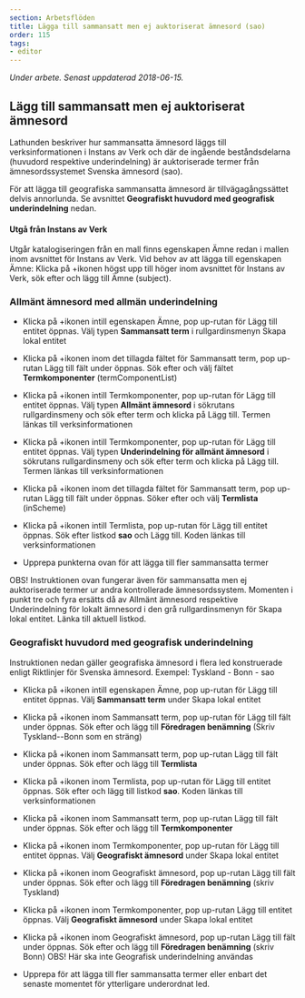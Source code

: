 ```yaml
---
section: Arbetsflöden
title: Lägga till sammansatt men ej auktoriserat ämnesord (sao)
order: 115
tags:
- editor
---
```

*Under arbete. Senast uppdaterad 2018-06-15.*

## Lägg till sammansatt men ej auktoriserat ämnesord 

Lathunden beskriver hur sammansatta ämnesord läggs till verksinformationen i Instans av Verk och där de ingående beståndsdelarna (huvudord respektive underindelning) är auktoriserade termer från ämnesordssystemet Svenska ämnesord (sao). 

För att lägga till geografiska sammansatta ämnesord är tillvägagångssättet delvis annorlunda. Se avsnittet **Geografiskt huvudord med geografisk underindelning** nedan.

#### Utgå från Instans av Verk
Utgår katalogiseringen från en mall finns egenskapen Ämne redan i mallen inom avsnittet för Instans av Verk. Vid behov av att lägga till egenskapen Ämne: Klicka på +ikonen högst upp till höger inom avsnittet för Instans av Verk, sök efter och lägg till Ämne (subject).

### Allmänt ämnesord med allmän underindelning

* Klicka på +ikonen intill egenskapen Ämne, pop up-rutan för Lägg till entitet öppnas. Välj typen **Sammansatt term** i rullgardinsmenyn Skapa lokal entitet

* Klicka på +ikonen inom det tillagda fältet för Sammansatt term, pop up-rutan Lägg till fält under öppnas. Sök efter och välj fältet **Termkomponenter** (termComponentList)

* Klicka på +ikonen intill Termkomponenter, pop up-rutan för Lägg till entitet öppnas. Välj typen **Allmänt ämnesord** i sökrutans rullgardinsmeny och sök efter term och klicka på Lägg till. Termen länkas till verksinformationen

* Klicka på +ikonen intill Termkomponenter, pop up-rutan för Lägg till entitet öppnas. Välj typen **Underindelning för allmänt ämnesord** i sökrutans rullgardinsmeny och sök efter term och klicka på Lägg till. Termen länkas till verksinformationen

* Klicka på +ikonen inom det tillagda fältet för Sammansatt term, pop up-rutan Lägg till fält under öppnas. Söker efter och välj **Termlista** (inScheme)

* Klicka på +ikonen intill Termlista, pop up-rutan för Lägg till entitet öppnas. Sök efter listkod **sao** och Lägg till. Koden länkas till verksinformationen

* Upprepa punkterna ovan för att lägga till fler sammansatta termer

OBS! Instruktionen ovan fungerar även för sammansatta men ej auktoriserade termer ur andra kontrollerade ämnesordssystem. Momenten i punkt tre och fyra ersätts då av Allmänt ämnesord respektive Underindelning för lokalt ämnesord i den grå rullgardinsmenyn för Skapa lokal entitet. Länka till aktuell listkod.

### Geografiskt huvudord med geografisk underindelning
Instruktionen nedan gäller geografiska ämnesord i flera led konstruerade enligt Riktlinjer för Svenska ämnesord.
Exempel: Tyskland - Bonn - sao

* Klicka på +ikonen intill egenskapen Ämne, pop up-rutan för Lägg till entitet öppnas. Välj **Sammansatt term** under Skapa lokal entitet

* Klicka på +ikonen inom Sammansatt term, pop up-rutan för Lägg till fält under öppnas. Sök efter och lägg till **Föredragen benämning** (Skriv Tyskland--Bonn som en sträng)

* Klicka på +ikonen inom Sammansatt term, pop up-rutan Lägg till fält under öppnas. Sök efter och lägg till **Termlista**

* Klicka på +ikonen inom Termlista, pop up-rutan för Lägg till entitet öppnas. Sök efter och lägg till listkod **sao**. Koden länkas till verksinformationen
    
* Klicka på +ikonen inom Sammansatt term, pop up-rutan Lägg till fält under öppnas. Sök efter och lägg till **Termkomponenter**

* Klicka på +ikonen inom Termkomponenter, pop up-rutan för Lägg till entitet öppnas. Välj **Geografiskt ämnesord** under Skapa lokal entitet

* Klicka på +ikonen inom Geografiskt ämnesord, pop up-rutan Lägg till fält under öppnas. Sök efter och lägg till **Föredragen benämning** (skriv Tyskland)
    
* Klicka på +ikonen inom Termkomponenter, pop up-rutan Lägg till entitet öppnas. Välj **Geografiskt ämnesord** under Skapa lokal entitet

* Klicka på +ikonen inom Geografiskt ämnesord, pop up-rutan Lägg till fält under öppnas. Sök efter och lägg till **Föredragen benämning** (skriv Bonn) OBS! Här ska inte Geografisk underindelning användas

* Upprepa för att lägga till fler sammansatta termer eller enbart det senaste momentet för ytterligare underordnat led.
